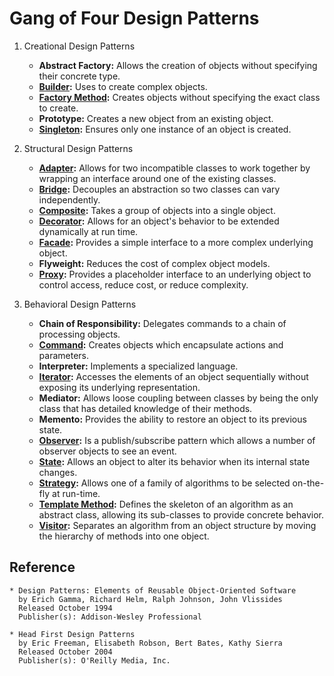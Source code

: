 # Gang of Four Design Patterns

1. Creational Design Patterns
    * **Abstract Factory:** Allows the creation of objects without specifying their concrete type.
    * **[Builder](./BuilderPattern/README.md):** Uses to create complex objects.
    * **[Factory Method](./FactoryPattern/README.md):** Creates objects without specifying the exact class to create.
    * **Prototype:** Creates a new object from an existing object.
    * **[Singleton](./SingletonPattern/README.md):** Ensures only one instance of an object is created.

2. Structural Design Patterns
    * **[Adapter](./AdapterPattern/README.md):** Allows for two incompatible classes to work together by wrapping an interface around one of the existing classes.
    * **[Bridge](./BridgePattern/README.md):** Decouples an abstraction so two classes can vary independently.
    * **[Composite](./CompositePattern/README.md):** Takes a group of objects into a single object.
    * **[Decorator](./DecoratorPattern/README.md):** Allows for an object's behavior to be extended dynamically at run time.
    * **[Facade](./FacadePattern/README.md):** Provides a simple interface to a more complex underlying object.
    * **Flyweight:** Reduces the cost of complex object models.
    * **[Proxy](./ProxyPattern/README.md):** Provides a placeholder interface to an underlying object to control access, reduce cost, or reduce complexity.

3. Behavioral Design Patterns
    * **Chain of Responsibility:** Delegates commands to a chain of processing objects.
    * **[Command](./CommandPattern/README.md):** Creates objects which encapsulate actions and parameters.
    * **Interpreter:** Implements a specialized language.
    * **[Iterator](./IteratorPattern/README.md):** Accesses the elements of an object sequentially without exposing its underlying representation.
    * **Mediator:** Allows loose coupling between classes by being the only class that has detailed knowledge of their methods.
    * **Memento:** Provides the ability to restore an object to its previous state.
    * **[Observer](./ObserverPattern/README.md):** Is a publish/subscribe pattern which allows a number of observer objects to see an event.
    * **[State](./StatePattern/README.md):** Allows an object to alter its behavior when its internal state changes.
    * **[Strategy](./StrategyPattern/README.md):** Allows one of a family of algorithms to be selected on-the-fly at run-time.
    * **[Template Method](./TemplateMethodPattern/README.md):** Defines the skeleton of an algorithm as an abstract class, allowing its sub-classes to provide concrete behavior.
    * **[Visitor](./VisitorPattern/README.md):** Separates an algorithm from an object structure by moving the hierarchy of methods into one object.

## Reference

```
* Design Patterns: Elements of Reusable Object-Oriented Software
  by Erich Gamma, Richard Helm, Ralph Johnson, John Vlissides
  Released October 1994
  Publisher(s): Addison-Wesley Professional

* Head First Design Patterns
  by Eric Freeman, Elisabeth Robson, Bert Bates, Kathy Sierra
  Released October 2004
  Publisher(s): O'Reilly Media, Inc.
```
